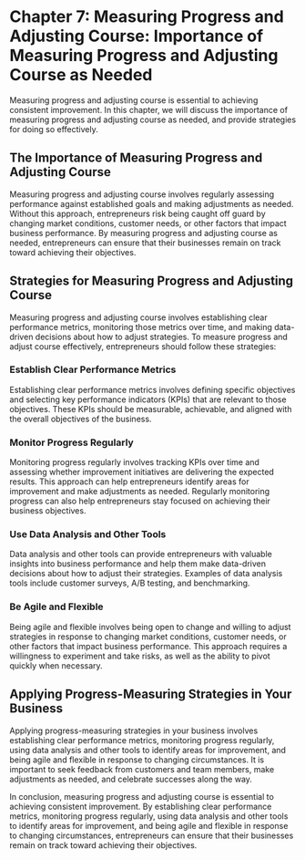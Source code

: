 Chapter 7: Measuring Progress and Adjusting Course: Importance of Measuring Progress and Adjusting Course as Needed
===================================================================================================================

Measuring progress and adjusting course is essential to achieving consistent improvement. In this chapter, we will discuss the importance of measuring progress and adjusting course as needed, and provide strategies for doing so effectively.

The Importance of Measuring Progress and Adjusting Course
---------------------------------------------------------

Measuring progress and adjusting course involves regularly assessing performance against established goals and making adjustments as needed. Without this approach, entrepreneurs risk being caught off guard by changing market conditions, customer needs, or other factors that impact business performance. By measuring progress and adjusting course as needed, entrepreneurs can ensure that their businesses remain on track toward achieving their objectives.

Strategies for Measuring Progress and Adjusting Course
------------------------------------------------------

Measuring progress and adjusting course involves establishing clear performance metrics, monitoring those metrics over time, and making data-driven decisions about how to adjust strategies. To measure progress and adjust course effectively, entrepreneurs should follow these strategies:

### Establish Clear Performance Metrics

Establishing clear performance metrics involves defining specific objectives and selecting key performance indicators (KPIs) that are relevant to those objectives. These KPIs should be measurable, achievable, and aligned with the overall objectives of the business.

### Monitor Progress Regularly

Monitoring progress regularly involves tracking KPIs over time and assessing whether improvement initiatives are delivering the expected results. This approach can help entrepreneurs identify areas for improvement and make adjustments as needed. Regularly monitoring progress can also help entrepreneurs stay focused on achieving their business objectives.

### Use Data Analysis and Other Tools

Data analysis and other tools can provide entrepreneurs with valuable insights into business performance and help them make data-driven decisions about how to adjust their strategies. Examples of data analysis tools include customer surveys, A/B testing, and benchmarking.

### Be Agile and Flexible

Being agile and flexible involves being open to change and willing to adjust strategies in response to changing market conditions, customer needs, or other factors that impact business performance. This approach requires a willingness to experiment and take risks, as well as the ability to pivot quickly when necessary.

Applying Progress-Measuring Strategies in Your Business
-------------------------------------------------------

Applying progress-measuring strategies in your business involves establishing clear performance metrics, monitoring progress regularly, using data analysis and other tools to identify areas for improvement, and being agile and flexible in response to changing circumstances. It is important to seek feedback from customers and team members, make adjustments as needed, and celebrate successes along the way.

In conclusion, measuring progress and adjusting course is essential to achieving consistent improvement. By establishing clear performance metrics, monitoring progress regularly, using data analysis and other tools to identify areas for improvement, and being agile and flexible in response to changing circumstances, entrepreneurs can ensure that their businesses remain on track toward achieving their objectives.
